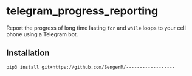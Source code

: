 # telegram_progress_reporting

Report the progress of long time lasting ```for``` and ```while``` loops to your cell phone using a Telegram bot.

## Installation

```
pip3 install git+https://github.com/SengerM/------------------
```
